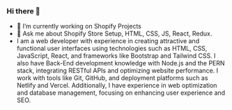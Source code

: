 ### Hi there 👋

- 🔭 I’m currently working on Shopify Projects
- 💬 Ask me about Shopify Store Setup, HTML, CSS, JS, React, Redux.
- I am a web developer with experience in creating attractive and functional user interfaces using technologies such as HTML, CSS, JavaScript, React, and frameworks like Bootstrap and Tailwind CSS. I also have Back-End development knowledge with Node.js and the PERN stack, integrating RESTful APIs and optimizing website performance. I work with tools like Git, GitHub, and deployment platforms such as Netlify and Vercel. Additionally, I have experience in web optimization and database management, focusing on enhancing user experience and SEO.
